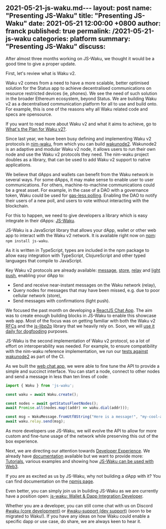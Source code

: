 2021-05-21-js-waku.md---
layout: post
name:  "Presenting JS-Waku"
title:  "Presenting JS-Waku"
date:   2021-05-21 12:00:00 +0800
author: franck
published: true
permalink: /2021-05-21-js-waku
categories: platform
summary: "Presenting JS-Waku"
discuss: 
---

After almost three months working on JS-Waku,
we thought it would be a good time to give a proper update.

<!-- Waku v2 is built for Status and Ethereum ecosystem -->

First, let's review what is Waku v2.

Waku v2 comes from a need to have a more scalable, better optimised solution for the Status app to achieve decentralised
communications on resource restricted devices (ie, phones).
We see the need of such solution in the broader Ethereum ecosystem, beyond Status.
We are building Waku v2 as a decentralised communication platform for all to use and build onto.
For example, this is one of the reasons why all Waku related code and specs are opensource.

If you want to read more about Waku v2 and what it aims to achieve,
go to [What's the Plan for Waku v2?](/waku-v2-plan).

<!-- present waku v2 ecosystem pre js-waku, ie, wakunode2 -->

Since last year, we have been busy defining and implementing Waku v2 protocols in [nim-waku](https://github.com/status-im/nim-waku),
from which you can build [wakunode2](https://github.com/status-im/nim-waku#wakunode).
Wakunode2 is an adaptive and modular Waku v2 node,
it allows users to run their own node and use the Waku v2 protocols they need.
The nim-waku project doubles as a library, that can be used to add Waku v2 support to native applications.

<!-- present the gap js-waku is trying to fill -->

We believe that dApps and wallets can benefit from the Waku network in several ways.
For some dApps, it may make sense to enable user to user communications.
For others, machine-to-machine communications could be a great asset.
For example, in the case of a DAO with a governance token,
Waku could be used for [gas-less polling](https://twitter.com/ethstatus/status/1293963402705018881?s=20).
Enabling the DAO to notify their users of a new poll, and users to vote without interacting with the blockchain.

<!-- explain how js-waku is filling the gap -->

For this to happen, we need to give developers a library which is easy integrate in their dApps:
[JS-Waku](https://github.com/status-im/js-waku).

<!-- explain what we have achieved so far: more on the journey? -->

JS-Waku is a JavaScript library that allows your dApp, wallet or other web app to interact with the Waku v2 network.
It is available right now on [npm](https://www.npmjs.com/package/js-waku): `npm install js-waku`.

As it is written in TypeScript, types are included in the npm package to allow easy integration with TypeScript, ClojureScript and other typed languages that compile to JavaScript.

Key Waku v2 protocols are already available:
[message](https://rfc.vac.dev/spec/14/), [store](https://rfc.vac.dev/spec/13/), [relay](https://rfc.vac.dev/spec/11/) and [light push](https://rfc.vac.dev/spec/19/),
enabling your dApp to:

- Send and receive near-instant messages on the Waku network (relay),
- Query nodes for messages that may have been missed, e.g. due to poor cellular network (store),
- Send messages with confirmations (light push).

We focused the past month on developing a [ReactJS Chat App](https://status-im.github.io/js-waku/).
The aim was to create enough building blocks in JS-Waku to enable this showcase web app.
Most of the focus was on getting familiar with both the Waku v2 [RFCs](https://rfc.vac.dev/)
and the [js-libp2p](https://github.com/libp2p/js-libp2p) library that we heavily rely on.
Soon, we will [use it daily for dogfooding](https://github.com/status-im/nim-waku/issues/399) purposes.

JS-Waku is the second implementation of Waku v2 protocol,
so a lot of effort on interoperability was needed.
For example, to ensure compatibility with the nim-waku reference implementation,
we run our [tests against wakunode2](https://github.com/status-im/js-waku/blob/90c90dea11dfd1277f530cf5d683fb92992fe141/src/lib/waku_relay/index.spec.ts#L137) as part of the CI.

As we built the [web chat app](https://github.com/status-im/js-waku/tree/main/examples/web-chat),
we were able to fine tune the API to provide a simple and succinct interface.
You can start a node, connect to other nodes and send a message in less than ten lines of code:

```javascript
import { Waku } from 'js-waku';

const waku = await Waku.create();

const nodes = await getStatusFleetNodes();
await Promise.all(nodes.map((addr) => waku.dial(addr)));

const msg = WakuMessage.fromUtf8String("Here is a message!", "my-cool-app")
await waku.relay.send(msg);
```

As more developers use JS-Waku, we will evolve the API to allow for more custom and fine-tune usage of the network
while preserving this out of the box experience.

<!-- explain what is next for js-waku -->

Next, we are directing our attention towards [Developer Experience](https://github.com/status-im/js-waku/issues/68).
We already have [documentation](https://www.npmjs.com/package/js-waku) available but we want to provide more:
[Tutorials](https://github.com/status-im/js-waku/issues/56), various examples and showing how [JS-Waku can be used with Web3](https://github.com/status-im/js-waku/issues/72).

<!-- explain where can people use js-waku -->
<!-- explain how people can help: use it or even propose ideas -->
<!-- mention JD -->

If you are as excited as us by JS-Waku, why not building a dApp with it?
You can find documentation on the [npmjs page](https://www.npmjs.com/package/js-waku).

Even better, you can simply join us in building JS-Waku as we are currently have a position open:
[js-waku: Wallet & Dapp Integration Developer](https://status.im/our_team/jobs.html?gh_jid=3157894).

Whether you are a developer, you can still come chat with us on Discord [#waku (core development)](https://discord.gg/uWbdCmFU) or [#waku-support (dev support)](https://discord.gg/VChNsDdj) (soon to be migrated to Waku!).
If you have any ideas on how Waku could enable a specific dapp or use case, do share, we are always keen to hear it.


